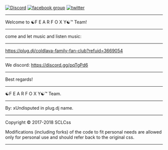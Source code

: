 [![Discord](https://img.shields.io/discord/450685330887016451.svg)](https://discord.gg/pqTgPd6) [![facebook group](https://img.shields.io/badge/facebook-group-3b5998.svg?style=flat)](https://goo.gl/tYBE1L) [![twitter](https://img.shields.io/twitter/follow/FearFoxYPlugdj.svg?style=social)](https://twitter.com/FearFoxYPlugdj)
___________________________________________________________________________________________________________________________________
Welcome to ☯F E A R F O X Y☯™ Team!
___________________________________________________________________________________________________________________________________
come and let music and listen music: 
___________________________________________________________________________________________________________________________________
https://plug.dj/coldlava-family-fan-club?refuid=3669054
___________________________________________________________________________________________________________________________________
We discord: https://discord.gg/pqTgPd6
___________________________________________________________________________________________________________________________________
Best regards!
___________________________________________________________________________________________________________________________________
☯F E A R F O X Y☯™ Team.
___________________________________________________________________________________________________________________________________
By: xUndisputed in plug.dj name.
___________________________________________________________________________________________________________________________________
Copyright © 2017-2018 SCLCss

Modifications (including forks) of the code to fit personal needs are allowed only for personal use and should refer back to the original css.
___________________________________________________________________________________________________________________________________
